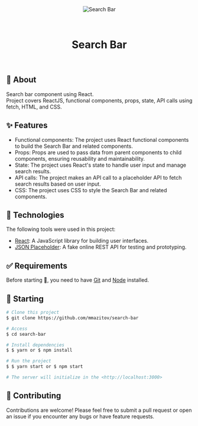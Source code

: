 <div align="center" id="top"> 
  <img src="./.github/app.gif" alt="Search Bar" />

  &#xa0;

  <!-- <a href="https://searchbar.netlify.app">Demo</a> -->
</div>

<h1 align="center">Search Bar</h1>
<br>

## 🎯 About ##

Search bar component using React. </br> 
Project covers ReactJS, functional components, props, state, API calls using fetch, HTML, and CSS.

## ✨ Features ##

- Functional components: The project uses React functional components to build the Search Bar and related components.
- Props: Props are used to pass data from parent components to child components, ensuring reusability and maintainability.
- State: The project uses React's state to handle user input and manage search results.
- API calls: The project makes an API call to a placeholder API to fetch search results based on user input.
- CSS: The project uses CSS to style the Search Bar and related components.

## 🚀 Technologies ##

The following tools were used in this project:

- [React](https://pt-br.reactjs.org/): A JavaScript library for building user interfaces.
- [JSON Placeholder](https://jsonplaceholder.typicode.com/): A fake online REST API for testing and prototyping.

## ✅ Requirements ##

Before starting :checkered_flag:, you need to have [Git](https://git-scm.com) and [Node](https://nodejs.org/en/) installed.

## 🏁 Starting ##

```bash
# Clone this project
$ git clone https://github.com/mmazitov/search-bar

# Access
$ cd search-bar

# Install dependencies
$ $ yarn or $ npm install

# Run the project
$ $ yarn start or $ npm start

# The server will initialize in the <http://localhost:3000>
```

## 🤝 Contributing ##

Contributions are welcome! Please feel free to submit a pull request or open an issue if you encounter any bugs or have feature requests.
